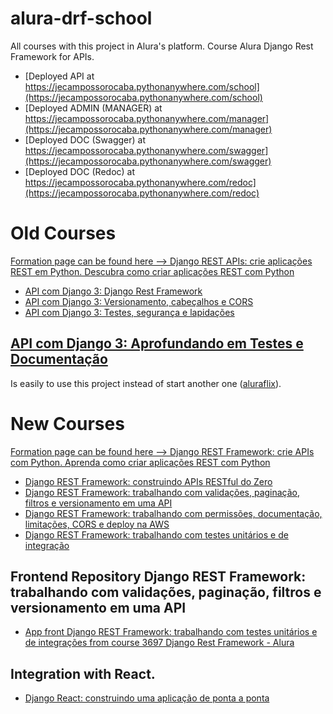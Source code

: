 # alura-drf-school

All courses with this project in Alura's platform.
Course Alura Django Rest Framework for APIs.
- [Deployed API at https://jecampossorocaba.pythonanywhere.com/school](https://jecampossorocaba.pythonanywhere.com/school)
- [Deployed ADMIN (MANAGER) at https://jecampossorocaba.pythonanywhere.com/manager](https://jecampossorocaba.pythonanywhere.com/manager)
- [Deployed DOC (Swagger) at https://jecampossorocaba.pythonanywhere.com/swagger](https://jecampossorocaba.pythonanywhere.com/swagger)
- [Deployed DOC (Redoc) at https://jecampossorocaba.pythonanywhere.com/redoc](https://jecampossorocaba.pythonanywhere.com/redoc)

# Old Courses

[Formation page can be found here --> Django REST APIs: crie aplicações REST em Python. Descubra como criar aplicações REST com Python](https://cursos.alura.com.br/formacao-django-rest-v162494)

- [API com Django 3: Django Rest Framework](https://cursos.alura.com.br/course/api-django-3-rest-framework)
- [API com Django 3: Versionamento, cabeçalhos e CORS](https://cursos.alura.com.br/course/api-django-3-versionamento-cabecalhos-cors)
- [API com Django 3: Testes, segurança e lapidações](https://cursos.alura.com.br/course/api-django-3-testes-seguranca-lapidacoes)

## [API com Django 3: Aprofundando em Testes e Documentação](https://www.alura.com.br/curso-online-api-django-3-testes-documentacao "Developed using another project - Alurafilx") ##

Is easily to use this project instead of start another one ([aluraflix](https://github.com/alura-cursos/drf_teste_documentacao/ "Original Course")).

# New Courses

[Formation page can be found here --> Django REST Framework: crie APIs com Python. Aprenda como criar aplicações REST com Python](https://cursos.alura.com.br/formacao-django-rest)

- [Django REST Framework: construindo APIs RESTful do Zero](https://cursos.alura.com.br/course/django-rest-framework-construindo-apis-restful-zero/)
- [Django REST Framework: trabalhando com validações, paginação, filtros e versionamento em uma API](https://cursos.alura.com.br/course/django-rest-framework-validacoes-paginacao-filtros-versionamento-api)
- [Django REST Framework: trabalhando com permissões, documentação, limitações, CORS e deploy na AWS](https://cursos.alura.com.br/course/django-rest-framework-permissoes-documentacao-limitacoes-cors-deploy-aws)
- [Django REST Framework: trabalhando com testes unitários e de integração](https://cursos.alura.com.br/course/django-rest-framework-trabalhando-testes-unitarios-integracao)

## Frontend Repository Django REST Framework: trabalhando com validações, paginação, filtros e versionamento em uma API

- [App front Django REST Framework: trabalhando com testes unitários e de integrações from course 3697 Django Rest Framework - Alura](git@github.com:alura-cursos/3697-django-frontend.git)

## Integration with React.

- [Django React: construindo uma aplicação de ponta a ponta](https://cursos.alura.com.br/course/django-react-aplicacao-ponta-a-ponta)
